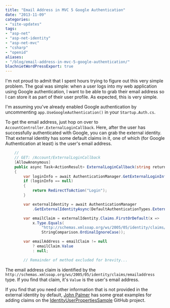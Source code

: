 ```yaml
---
title: "Email Address in MVC 5 Google Authentication"
date: "2013-11-09"
categories:
- "site-updates"
tags:
- "asp-net"
- "asp-net-identity"
- "asp-net-mvc"
- "csharp"
- "openid"
aliases:
- "/blog/email-address-in-mvc-5-google-authentication/"
blachnietWordPressExport: true
---
```


I'm not proud to admit that I spent hours trying to figure out this very simple problem. The goal was simple: when a user logs into my web application using Google authentication, I want to be able to grab their email address so I can store it as part of their user profile. As expected, this is very simple.

I'm assuming you've already enabled Google authentication by uncommenting `app.UseGoogleAuthentication()` in your `Startup.Auth.cs`.

To get the email address, just hop on over to `AccountController.ExternalLoginCallback`. Here, after the user has successfully authenticated with Google, you can grab the external identity. That external identity has some default claims in it, one of which (for Google Authentication at least) is the user's email address.

```csharp
    //
    // GET: /Account/ExternalLoginCallback
    [AllowAnonymous]
    public async Task<ActionResult> ExternalLoginCallback(string returnUrl)
    {
        var loginInfo = await AuthenticationManager.GetExternalLoginInfoAsync();
        if (loginInfo == null)
        {
            return RedirectToAction("Login");
        }

        var externalIdentity = await AuthenticationManager
            .GetExternalIdentityAsync(DefaultAuthenticationTypes.ExternalCookie);

        var emailClaim = externalIdentity.Claims.FirstOrDefault(x => 
            x.Type.Equals(
                "http://schemas.xmlsoap.org/ws/2005/05/identity/claims/emailaddress", 
                StringComparison.OrdinalIgnoreCase));

        var emailAddress = emailClaim != null 
            ? emailClaim.Value 
            : null;

        // Remainder of method excluded for brevity...
```

The email address claim is identified by the `http://schemas.xmlsoap.org/ws/2005/05/identity/claims/emailaddress` type. If you find that claim, it's `Value` is the user's email address.

If you find that you need other information that is not provided in the external identity by default, [John Palmer](https://github.com/johndpalm) has some great examples for adding claims on the [IdentityUserPropertiesSample](https://github.com/johndpalm/IdentityUserPropertiesSample/blob/master/MySample.MVC/App_Start/Startup.Auth.cs) GitHub project.
